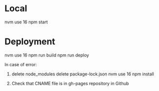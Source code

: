 # Local

nvm use 16
npm start

# Deployment

nvm use 16
npm run build
npm run deploy

In case of error:

1.  delete node_modules
    delete package-lock.json
    nvm use 16
    npm install

2.  Check that CNAME file is in gh-pages repository in Github
